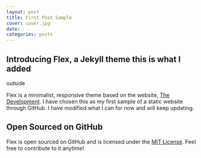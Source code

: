 ```yaml
---
layout: post
title: First Post Sample
cover: cover.jpg
date:   
categories: posts
---
```


## Introducing Flex, a Jekyll theme this is what I added

outside

Flex is a minimalist, responsive theme based on the website, [The Development](http://thedevelopment.co). I have chosen this as my first sample of a static website through GitHub. I have modified what I can for now and will keep updating.

## Open Sourced on GitHub

Flex is open sourced on GitHub and is licensed under the [MIT License](http://opensource.org/licenses/MIT). Feel free to contribute to it anytime!
